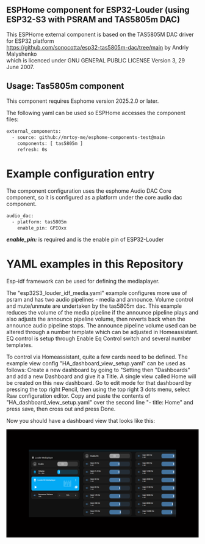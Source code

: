 
## ESPHome component for ESP32-Louder (using ESP32-S3 with PSRAM and TAS5805m DAC)

This ESPHome external component is based on the TAS5805M DAC driver for ESP32 platform<BR>
https://github.com/sonocotta/esp32-tas5805m-dac/tree/main by Andriy Malyshenko<BR>
which is licenced under GNU GENERAL PUBLIC LICENSE Version 3, 29 June 2007.


## Usage: Tas5805m component
This component requires Esphome version 2025.2.0 or later.

The following yaml can be used so ESPHome accesses the component files:
```
external_components:
  - source: github://mrtoy-me/esphome-components-test@main
    components: [ tas5805m ]
    refresh: 0s
```

# Example configuration entry
The component configuration uses the esphome Audio DAC Core component,
so it is configured as a platform under the core audio dac component.

```
audio_dac:
  - platform: tas5805m
    enable_pin: GPIOxx
```
***enable_pin:*** is required and is the enable pin of ESP32-Louder<BR>

# YAML examples in this Repository
Esp-idf framework can be used for defining the mediaplayer.

The "esp32S3_louder_idf_media.yaml" example configures more use of psram and has two audio pipelines - media and announce.
Volume control and mute/unmute are undertaken by the tas5805m dac. This example reduces the volume of the media pipeline
if the announce pipeline plays and also adjusts the announce pipeline volume, then reverts back when the announce audio pipeline stops.
The announce pipeline volume used can be altered through a number template which can be adjusted in Homeassistant.
EQ control is setup through Enable Eq Control switch and several number templates.

To control via Homeassistant, quite a few cards need to be defined. The example view config "HA_dashboard_view_setup.yaml" can be used as follows:
Create a new dashboard by going to "Setting then "Dashboards" and add a new Dashboard and give it a Title.
A single view called Home will be created on this new dashboard. Go to edit mode for that dashboard by pressing the top right Pencil,
then using the top right 3 dots menu, select Raw configuration editor. Copy and paste the contents of "HA_dashboard_view_setup.yaml"
over the second line "- title: Home" and press save, then cross out and press Done.

Now you should have a dashboard view that looks like this:

![alt text](dashboard.png)
